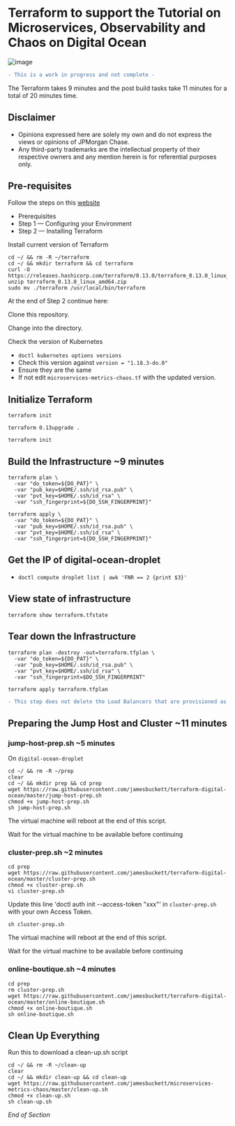 # Terraform to support the Tutorial on Microservices, Observability and Chaos on Digital Ocean 

![image](https://user-images.githubusercontent.com/18049790/87522892-c6cfa300-c6b8-11ea-8d9b-fcabac5fd4b9.png)

```diff
- This is a work in progress and not complete -
```

The Terraform takes 9 minutes and the post build tasks take 11 minutes for a total of 20 minutes time.

## Disclaimer
* Opinions expressed here are solely my own and do not express the views or opinions of JPMorgan Chase.
* Any third-party trademarks are the intellectual property of their respective owners and any mention herein is for referential purposes only. 

## Pre-requisites

Follow the steps on this [website](https://www.digitalocean.com/community/tutorials/how-to-use-terraform-with-digitalocean)
* Prerequisites
* Step 1 — Configuring your Environment
* Step 2 — Installing Terraform

Install current version of Terraform
```
cd ~/ && rm -R ~/terraform
cd ~/ && mkdir terraform && cd terraform
curl -O https://releases.hashicorp.com/terraform/0.13.0/terraform_0.13.0_linux_amd64.zip
unzip terraform_0.13.0_linux_amd64.zip
sudo mv ./terraform /usr/local/bin/terraform
```


At the end of Step 2 continue here:

Clone this repository.

Change into the directory.

Check the version of Kubernetes
* `doctl kubernetes options versions`
* Check this version against `version = "1.18.3-do.0"`
* Ensure they are the same 
* If not edit `microservices-metrics-chaos.tf` with the updated version.

## Initialize Terraform

`terraform init`

`terraform 0.13upgrade .`

`terraform init`

## Build the Infrastructure ~9 minutes

```
terraform plan \
  -var "do_token=${DO_PAT}" \
  -var "pub_key=$HOME/.ssh/id_rsa.pub" \
  -var "pvt_key=$HOME/.ssh/id_rsa" \
  -var "ssh_fingerprint=${DO_SSH_FINGERPRINT}"
```

```
terraform apply \
  -var "do_token=${DO_PAT}" \
  -var "pub_key=$HOME/.ssh/id_rsa.pub" \
  -var "pvt_key=$HOME/.ssh/id_rsa" \
  -var "ssh_fingerprint=${DO_SSH_FINGERPRINT}"
```

## Get the IP of digital-ocean-droplet
* `doctl compute droplet list | awk 'FNR == 2 {print $3}'`


## View state of infrastructure

`terraform show terraform.tfstate`

## Tear down the Infrastructure

```
terraform plan -destroy -out=terraform.tfplan \
  -var "do_token=${DO_PAT}" \
  -var "pub_key=$HOME/.ssh/id_rsa.pub" \
  -var "pvt_key=$HOME/.ssh/id_rsa" \
  -var "ssh_fingerprint=$DO_SSH_FINGERPRINT"
  ```

`terraform apply terraform.tfplan`

```diff
- This step does not delete the Load Balancers that are provisioned as part of the tutorial -
```

## Preparing the Jump Host and Cluster ~11 minutes


### jump-host-prep.sh ~5 minutes
On `digital-ocean-droplet`
```
cd ~/ && rm -R ~/prep
clear
cd ~/ && mkdir prep && cd prep
wget https://raw.githubusercontent.com/jamesbuckett/terraform-digital-ocean/master/jump-host-prep.sh
chmod +x jump-host-prep.sh
sh jump-host-prep.sh
```

The virtual machine will reboot at the end of this script.

Wait for the virtual machine to be available before continuing 

### cluster-prep.sh ~2 minutes

```
cd prep
wget https://raw.githubusercontent.com/jamesbuckett/terraform-digital-ocean/master/cluster-prep.sh
chmod +x cluster-prep.sh
vi cluster-prep.sh
```

Update this line 'doctl auth init --access-token "xxx"' in `cluster-prep.sh` with your own Access Token.

```
sh cluster-prep.sh
```

The virtual machine will reboot at the end of this script.

Wait for the virtual machine to be available before continuing 

### online-boutique.sh ~4 minutes

```
cd prep
rm cluster-prep.sh
wget https://raw.githubusercontent.com/jamesbuckett/terraform-digital-ocean/master/online-boutique.sh
chmod +x online-boutique.sh
sh online-boutique.sh
```

## Clean Up Everything

Run this to download a clean-up.sh script
```
cd ~/ && rm -R ~/clean-up
clear
cd ~/ && mkdir clean-up && cd clean-up
wget https://raw.githubusercontent.com/jamesbuckett/microservices-metrics-chaos/master/clean-up.sh
chmod +x clean-up.sh
sh clean-up.sh
```

*End of Section*


